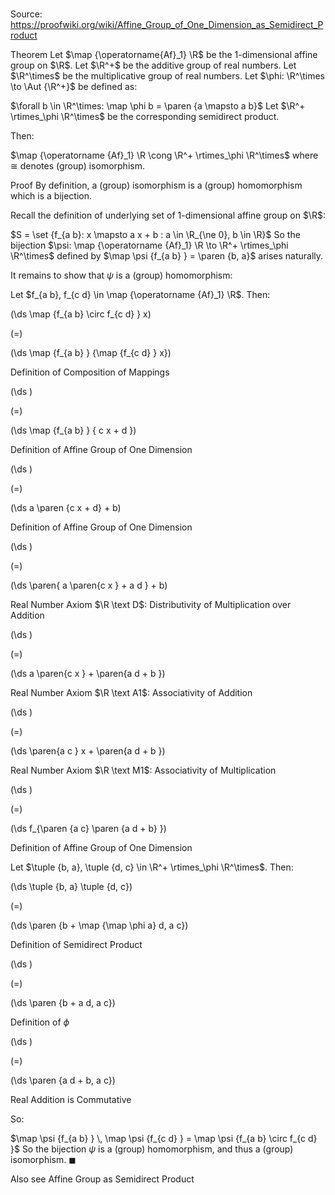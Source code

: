 # 

Source: https://proofwiki.org/wiki/Affine_Group_of_One_Dimension_as_Semidirect_Product

Theorem
Let $\map {\operatorname{Af}_1} \R$ be the $1$-dimensional affine group on $\R$.
Let $\R^+$ be the additive group of real numbers.
Let $\R^\times$ be the multiplicative group of real numbers.
Let $\phi: \R^\times \to \Aut {\R^+}$ be defined as:

$\forall b \in \R^\times: \map \phi b = \paren {a \mapsto a b}$
Let $\R^+ \rtimes_\phi \R^\times$ be the corresponding semidirect product.

Then:

$\map {\operatorname {Af}_1} \R \cong \R^+ \rtimes_\phi \R^\times$
where $\cong$ denotes (group) isomorphism.


Proof
By definition, a (group) isomorphism is a (group) homomorphism which is a bijection.

Recall the definition of underlying set of $1$-dimensional affine group on $\R$:

$S = \set {f_{a b}: x \mapsto a x + b : a \in \R_{\ne 0}, b \in \R}$
So the bijection $\psi: \map {\operatorname {Af}_1} \R \to \R^+ \rtimes_\phi \R^\times$ defined by $\map \psi {f_{a b} } = \paren {b, a}$ arises naturally.

It remains to show that $\psi$ is a (group) homomorphism:

Let $f_{a b}, f_{c d} \in \map {\operatorname {Af}_1} \R$.
Then:














\(\ds \map {f_{a b} \circ f_{c d} } x\)

\(=\)







\(\ds \map {f_{a b} } {\map {f_{c d} } x}\)





Definition of Composition of Mappings














\(\ds \)

\(=\)







\(\ds \map {f_{a b} } { c x + d }\)





Definition of Affine Group of One Dimension














\(\ds \)

\(=\)







\(\ds a \paren {c x + d} + b\)





Definition of Affine Group of One Dimension














\(\ds \)

\(=\)







\(\ds \paren{ a \paren{c x } + a d } + b\)





Real Number Axiom $\R \text D$: Distributivity of Multiplication over Addition














\(\ds \)

\(=\)







\(\ds a \paren{c x } + \paren{a d + b }\)





Real Number Axiom $\R \text A1$: Associativity of Addition














\(\ds \)

\(=\)







\(\ds \paren{a c } x + \paren{a d + b }\)





Real Number Axiom $\R \text M1$: Associativity of Multiplication














\(\ds \)

\(=\)







\(\ds f_{\paren {a c} \paren {a d + b} }\)





Definition of Affine Group of One Dimension




Let $\tuple {b, a}, \tuple {d, c} \in \R^+ \rtimes_\phi \R^\times$.
Then:














\(\ds \tuple {b, a} \tuple {d, c}\)

\(=\)







\(\ds \paren {b + \map {\map \phi a} d, a c}\)





Definition of Semidirect Product














\(\ds \)

\(=\)







\(\ds \paren {b + a d, a c}\)





Definition of $\phi$














\(\ds \)

\(=\)







\(\ds \paren {a d + b, a c}\)





Real Addition is Commutative




So:

$\map \psi {f_{a b} } \, \map \psi {f_{c d} } = \map \psi {f_{a b} \circ f_{c d} }$
So the bijection $\psi$ is a (group) homomorphism, and thus a (group) isomorphism.
$\blacksquare$


Also see
Affine Group as Semidirect Product




